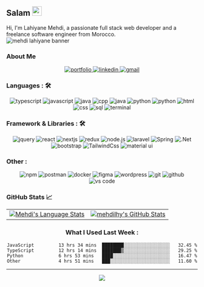 ## Salam <img src="https://media.giphy.com/media/hvRJCLFzcasrR4ia7z/giphy.gif" width="25px">

Hi, I'm Lahiyane Mehdi, a passionate full stack web developer and a freelance software engineer from Morocco.<br>
<img src="https://i.ibb.co/5hw7NDt/Mehdi-Lahiyane-1.gif" alt="mehdi lahiyane banner" />

### About Me


<div align="center">
<a href="https://mehdilhy.com/">
<img src="https://img.shields.io/badge/Website-042549?style=for-the-badge&logo=moleculer&logoColor=white" alt="portfolio" />
</a>
<a href="https://www.linkedin.com/in/mehdi-lahiyane-543145172/">
<img src="https://img.shields.io/badge/Linkedin-0A66C2?style=for-the-badge&logo=linkedin&logoColor=white" alt="linkedin" />
</a>
<a href="mailto:mehdilhy@gmail.com">
<img src="https://img.shields.io/badge/email%20me-EA4335?style=for-the-badge&logo=gmail&logoColor=white" alt="gmail" />
</a>
</div>

### Languages : 🛠
<div align="center">
<img src="https://img.shields.io/badge/TypeScript-3178C6?style=for-the-badge&logo=typescript&logoColor=white" alt="typescript" />
<img src="https://img.shields.io/badge/JavaScript-F7DF1E?style=for-the-badge&logo=javascript&logoColor=black" alt="javascript" />
<img src="https://img.shields.io/badge/Java-red?style=for-the-badge&logo=java&logoColor=white" alt="java" />
<img src="https://img.shields.io/badge/C++-blue?style=for-the-badge&logo=cpp&logoColor=white" alt="cpp" />
<img src="https://img.shields.io/badge/C-red?style=for-the-badge&logoColor=white" alt="java" />
<img src="https://img.shields.io/badge/python-3776AB?style=for-the-badge&logo=python&logoColor=white" alt="python" />
  <img src="https://img.shields.io/badge/php-blue?style=for-the-badge&logo=php&logoColor=white" alt="python" />

<img src="https://img.shields.io/badge/HTML-E34F26?style=for-the-badge&logo=html5&logoColor=white" alt="html" />
<img src="https://img.shields.io/badge/css-1572B6?style=for-the-badge&logo=css3&logoColor=white" alt="css" />
<img src="https://img.shields.io/badge/SQL-407AFC?style=for-the-badge&logo=icloud&logoColor=white" alt="sql" />
<img src="https://img.shields.io/badge/Bash-black?style=for-the-badge&logo=bash%20terminal&logoColor=white" alt="terminal" />
</div>


### Framework & Libraries : 🛠
<div align="center">
  <img src="https://img.shields.io/badge/jQuery-0769AD?style=for-the-badge&logo=jquery&logoColor=white" alt="jquery" />
  <img src="https://img.shields.io/badge/React-61DAFB?style=for-the-badge&logo=react&logoColor=black" alt="react" />
  <img src="https://img.shields.io/badge/-Next.js-black?style=for-the-badge" alt="nextjs"/>
  <img src="https://img.shields.io/badge/Redux-764ABC?style=for-the-badge&logo=redux&logoColor=white" alt="redux" />
  <img src="https://img.shields.io/badge/node.js-339933?style=for-the-badge&logo=node-dot-js&logoColor=white" alt="node.js" />
  <img src="https://img.shields.io/badge/-Laravel-red?style=for-the-badge" alt="laravel"/>
    <img src="https://img.shields.io/badge/-Spring-green?style=for-the-badge" alt="Spring"/>
      <img src="https://img.shields.io/badge/-.Net-red?style=for-the-badge" alt=".Net"/>
  <img src="https://img.shields.io/badge/bootstrap-7952B3?style=for-the-badge&logo=bootstrap&logoColor=white" alt="bootstrap" />
    <img src="https://img.shields.io/badge/Tailwind%20Css-blue?style=for-the-badge&logo=tailwindcss&logoColor=white" alt="TailwindCss" />
  <img src="https://img.shields.io/badge/material--ui-0081CB?style=for-the-badge&logo=material-ui&logoColor=white" alt="material ui" />
</div>

### Other :
<div align="center">
  <img src="https://img.shields.io/badge/npm-CB3837?style=for-the-badge&logo=npm&logoColor=white" alt="npm" />
<img src="https://img.shields.io/badge/postman-FF6C37?style=for-the-badge&logo=postman&logoColor=white" alt="postman" />
  <img src="https://img.shields.io/badge/docker-blue?style=for-the-badge&logo=docker&logoColor=white" alt="docker" />
<img src="https://img.shields.io/badge/figma-F24E1E?style=for-the-badge&logo=figma&logoColor=white" alt="figma" />
<img src="https://img.shields.io/badge/wordpress-21759b?style=for-the-badge&logo=wordpress&logoColor=white" alt="wordpress" />
  <img src="https://img.shields.io/badge/Git-F05032?style=for-the-badge&logo=git&logoColor=white" alt="git" />
<img src="https://img.shields.io/badge/GitHub-100000?style=for-the-badge&logo=github&logoColor=white" alt="github" />
<img src="https://img.shields.io/badge/vs%20code-007ACC?style=for-the-badge&logo=visual%20studio%20code&logoColor=white" alt="vs code" />
 </div>


### GitHub Stats 📈
<div align="center">
  <table width="100%">
    <tbody>
      <tr>
        <td width="50%" style="border: none !important;">
        <div align="center" width="100%">
          <a href="https://github.com/jeffreyc86">
            <img src="https://github-readme-stats.vercel.app/api/top-langs/?username=mehdilhy&hide=ruby&layout=compact&hide_border=true&langs_count=6" alt="Mehdi's Language Stats" vertical-align="middle"/>
          </a>
        </div>
        </td>
        <td width="50%" style="border: none !important;">
        <div align="center" width="100%">
          <a href="https://github.com/mehdilhy">
            <img src="https://github-readme-stats.vercel.app/api?username=mehdilhy&show_icons=true&hide=stars&hide_border=true" alt="mehdilhy's GitHub Stats" vertical-align="middle"/>
          </a>
        </div>
        </td>
      </tr>
    </tbody>
  <table>
<div>
  
### What I Used Last Week : 
  
<!--START_SECTION:waka-->

```text
JavaScript         13 hrs 34 mins  ████████░░░░░░░░░░░░░░░░░   32.45 %
TypeScript         12 hrs 14 mins  ███████▒░░░░░░░░░░░░░░░░░   29.25 %
Python             6 hrs 53 mins   ████░░░░░░░░░░░░░░░░░░░░░   16.47 %
Other              4 hrs 51 mins   ███░░░░░░░░░░░░░░░░░░░░░░   11.60 %
```

<!--END_SECTION:waka-->

---

<div align='center'>

![](https://komarev.com/ghpvc/?username=mehdilhy&label=Profile+Views)

</div>





